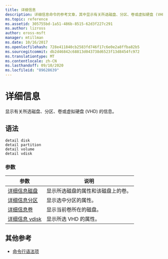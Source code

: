 ```yaml
---
title: 详细信息
description: 详细信息命令的参考文章，其中显示有关所选磁盘、分区、卷或虚拟硬盘 (VHD) 的信息。
ms.topic: reference
ms.assetid: 305755bd-1a51-486b-8515-62d3f227c291
ms.author: lizross
author: eross-msft
manager: mtillman
ms.date: 10/16/2017
ms.openlocfilehash: 728e411840cb2583fd746f17c6e0e2a8ffba82b5
ms.sourcegitcommit: db2d46842c68813d043738d6523f13d8454fc972
ms.translationtype: MT
ms.contentlocale: zh-CN
ms.lasthandoff: 09/10/2020
ms.locfileid: "89628639"
---
```

# <a name="detail"></a>详细信息

显示有关所选磁盘、分区、卷或虚拟硬盘 (VHD) 的信息。

## <a name="syntax"></a>语法

```
detail disk
detail partition
detail volume
detail vdisk
```

### <a name="parameters"></a>参数

| 参数 | 说明 |
| --------- | ----------- |
| [详细信息磁盘](detail-disk.md) | 显示所选磁盘的属性和该磁盘上的卷。 |
| [详细信息分区](detail-partition.md) | 显示选中分区的属性。 |
| [详细信息卷](detail-volume.md) | 显示当前卷所在的磁盘。 |
| [详细信息 vdisk](detail-vdisk.md) | 显示所选 VHD 的属性。 |

## <a name="additional-references"></a>其他参考

- [命令行语法项](command-line-syntax-key.md)
